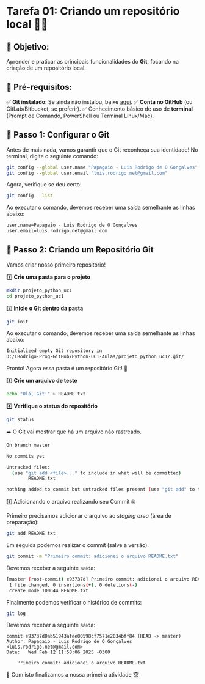 
# **Tarefa 01: Criando um repositório local 🚀🐙**  

## 🎯 **Objetivo**: 
Aprender e praticar as principais funcionalidades do **Git**, focando na criação de um repositório local.  

## 📌 **Pré-requisitos**:  

✅ **Git instalado**: Se ainda não instalou, baixe  [aqui](https://git-scm.com/).
✅ **Conta no GitHub**  (ou GitLab/Bitbucket, se preferir).
✅ Conhecimento básico de uso de  **terminal**  (Prompt de Comando, PowerShell ou Terminal Linux/Mac).

## **🔹 Passo 1: Configurar o Git**
Antes de mais nada, vamos garantir que o Git reconheça sua identidade! No terminal, digite o seguinte comando:

```bash
git config --global user.name "Papagaio - Luis Rodrigo de O Gonçalves"
git config --global user.email "luis.rodrigo.net@gmail.com"
```

Agora, verifique se deu certo:  

```bash
git config --list
```
Ao executar o comando, devemos receber uma saída semelhante as linhas abaixo:

```bash
user.name=Papagaio - Luis Rodrigo de O Gonçalves
user.email=luis.rodrigo.net@gmail.com
```


## **🔹 Passo 2: Criando um Repositório Git**

Vamos criar nosso primeiro repositório!

1️⃣ **Crie uma pasta para o projeto**

```bash
mkdir projeto_python_uc1
cd projeto_python_uc1
```

2️⃣ **Inicie o Git dentro da pasta**

```bash
git init
```

Ao executar o comando, devemos receber uma saída semelhante as linhas abaixo:

```bash
Initialized empty Git repository in 
D:/LRodrigo-Prog-GitHub/Python-UC1-Aulas/projeto_python_uc1/.git/
```

Pronto! Agora essa pasta é um repositório Git! 🎉

3️⃣ **Crie um arquivo de teste**

```bash
echo "Olá, Git!" > README.txt
```

4️⃣ **Verifique o status do repositório**

```bash
git status
```

➡️ O Git vai mostrar que há um arquivo não rastreado.

```bash
On branch master

No commits yet

Untracked files:
  (use "git add <file>..." to include in what will be committed)
        README.txt

nothing added to commit but untracked files present (use "git add" to track)
```

5️⃣ Adicionando o arquivo realizando seu Commit 🤓

Primeiro precisamos adicionar o arquivo ao *staging area* (área de preparação):
```bash
git add README.txt
```
Em seguida podemos realizar o commit (salve a versão):

```bash  
git commit -m "Primeiro commit: adicionei o arquivo README.txt"
```
Devemos receber a seguinte saída:

```bash
[master (root-commit) e93737d] Primeiro commit: adicionei o arquivo README.txt
 1 file changed, 0 insertions(+), 0 deletions(-)
 create mode 100644 README.txt
```

Finalmente podemos verificar o histórico de commits:

```bash
git log
```
Devemos receber a seguinte saída:

```
commit e93737d0ab51943afee00598cf7571e2034bff84 (HEAD -> master)
Author: Papagaio - Luis Rodrigo de O Gonçalves <luis.rodrigo.net@gmail.com>
Date:   Wed Feb 12 11:58:06 2025 -0300

    Primeiro commit: adicionei o arquivo README.txt
```

 🧩 Com isto finalizamos a nossa primeira atividade 🏆 

